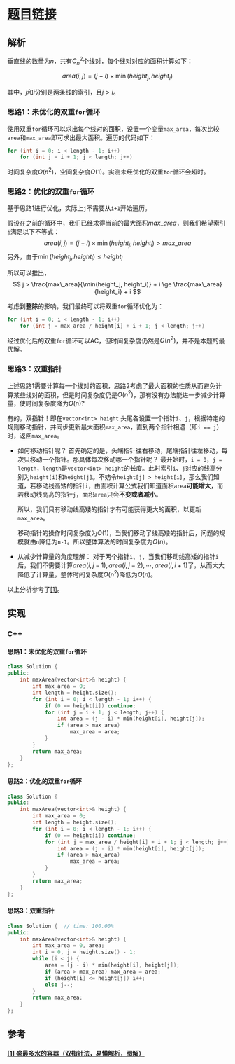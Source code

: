 # [题目链接](https://leetcode-cn.com/problems/container-with-most-water/)

## 解析

垂直线的数量为$n$，共有$C_n^2$个线对，每个线对对应的面积计算如下：

$$
area(i,j) = (j - i) \times \min(height_j, height_i)
$$

其中，$j$和$i$分别是两条线的索引，且$j > i$。

### 思路1：未优化的双重`for`循环

使用双重`for`循环可以求出每个线对的面积，设置一个变量`max_area`，每次比较`area`和`max_area`即可求出最大面积。遍历的代码如下：

```C++
for (int i = 0; i < length - 1; i++)
    for (int j = i + 1; j < length; j++)
```

时间复杂度$O(n^2)$，空间复杂度$O(1)$。实测未经优化的双重`for`循环会超时。

### 思路2：优化的双重`for`循环

基于思路1进行优化，实际上`j`不需要从`i+1`开始遍历。

假设在之前的循环中，我们已经求得当前的最大面积$max\_area$，则我们希望索引`j`满足以下不等式：
$$
area(i,j) = (j - i) \times \min(height_j, height_i) > max\_area
$$
另外，由于$\min(height_j, height_i) \le height_i$

所以可以推出，
$$
j > \frac{max\_area}{\min(height_j, height_i)} + i \ge \frac{max\_area}{height_i} + i
$$

考虑到**整除**的影响，我们最终可以将双重`for`循环优化为：

```C++
for (int i = 0; i < length - 1; i++)
    for (int j = max_area / height[i] + i + 1; j < length; j++)
```

经过优化后的双重`for`循环可以AC，但时间复杂度仍然是$O(n^2)$，并不是本题的最优解。

### 思路3：双重指针

上述思路1需要计算每一个线对的面积，思路2考虑了最大面积的性质从而避免计算某些线对的面积，但是时间复杂度仍是$O(n^2)$，那有没有办法能进一步减少计算量，使时间复杂度降为$O(n)$?

有的，双指针！即在`vector<int> height` 头尾各设置一个指针`i`、`j`，根据特定的规则移动指针，并同步更新最大面积`max_area`，直到两个指针相遇（即`i == j`）时，返回`max_area`。

* 如何移动指针呢？
  首先确定的是，头端指针往右移动，尾端指针往左移动，每次只移动一个指针。那具体每次移动哪一个指针呢？
  最开始时，`i = 0`，`j = length`，`length`是`vector<int> height`的长度。此时索引`i`、`j`对应的线高分别为`height[i]`和`height[j]`。不妨令`height[j] > height[i]`，那么我们知道，若移动线高矮的指针`i`，由面积计算公式我们知道面积`area`**可能增大**，而若移动线高高的指针`j`，面积`area`只会**不变或者减小**。

  所以，我们只有移动线高矮的指针才有可能获得更大的面积，以更新`max_area`。

  移动指针的操作时间复杂度为$O(1)$，当我们移动了线高矮的指针后，问题的规模就由`n`降低为`n-1`。所以整体算法的时间复杂度为$O(n)$。

* 从减少计算量的角度理解：
  对于两个指针`i`、`j`，当我们移动线高矮的指针`i`后，我们不需要计算$area(i, j-1), area(i, j - 2),\cdots,area(i,i+1)$了，从而大大降低了计算量，整体时间复杂度$O(n^2)$降低为$O(n)$。

以上分析参考了[[1]](#1-盛最多水的容器双指针法易懂解析图解)。

## 实现

### C++

#### 思路1：未优化的双重`for`循环

```C++
class Solution {
public:
    int maxArea(vector<int>& height) {
        int max_area = 0;
        int length = height.size();
        for (int i = 0; i < length - 1; i++) {
            if (0 == height[i]) continue;
            for (int j = i + 1; j < length; j++) {
                int area = (j - i) * min(height[i], height[j]);
                if (area > max_area)
                    max_area = area;
            }
        }
        return max_area;
    }
};
```

#### 思路2：优化的双重`for`循环

```C++
class Solution {
public:
    int maxArea(vector<int>& height) {
        int max_area = 0;
        int length = height.size();
        for (int i = 0; i < length - 1; i++) {
            if (0 == height[i]) continue;
            for (int j = max_area / height[i] + i + 1; j < length; j++) {  // 优化索引j遍历的最小值
                int area = (j - i) * min(height[i], height[j]);
                if (area > max_area)
                    max_area = area;
            }
        }
        return max_area;
    }
};
```

#### 思路3：双重指针

```c++
class Solution {  // time: 100.00% 
public:
    int maxArea(vector<int>& height) {
        int max_area = 0, area;
        int i = 0, j = height.size() - 1;
        while (i < j) {
            area = (j - i) * min(height[i], height[j]);
            if (area > max_area) max_area = area;
            if (height[i] <= height[j]) i++;
            else j--;
        }
        return max_area;
    }
};
```


## 参考

####  [[1] 盛最多水的容器（双指针法，易懂解析，图解）](https://leetcode-cn.com/problems/container-with-most-water/solution/container-with-most-water-shuang-zhi-zhen-fa-yi-do/)